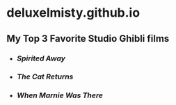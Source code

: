 # **deluxelmisty.github.io**

## My Top 3 Favorite Studio Ghibli films
- ### *Spirited Away*
- ### *The Cat Returns*
- ### *When Marnie Was There*
